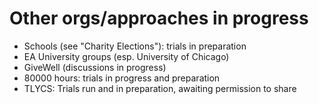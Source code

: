 # Other orgs/approaches in progress

* Schools (see "Charity Elections"): trials in preparation
* EA University groups (esp. University of Chicago)
* GiveWell (discussions in progress)
* 80000 hours: trials in progress and preparation
* TLYCS: Trials run and in preparation, awaiting permission to share
